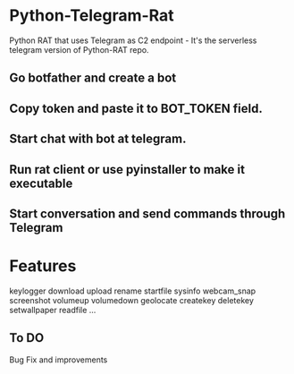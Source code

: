 # Python-Telegram-Rat

Python RAT that uses Telegram as C2 endpoint - It's the serverless telegram version of Python-RAT repo.

## Go botfather and create a bot

## Copy token and paste it to BOT_TOKEN field.

## Start chat with bot at telegram. 

## Run rat client or use pyinstaller to make it executable

## Start conversation and send commands through Telegram

# Features
keylogger
download
upload
rename
startfile
sysinfo
webcam_snap
screenshot
volumeup
volumedown
geolocate
createkey
deletekey
setwallpaper
readfile
...

## To DO
Bug Fix and improvements
